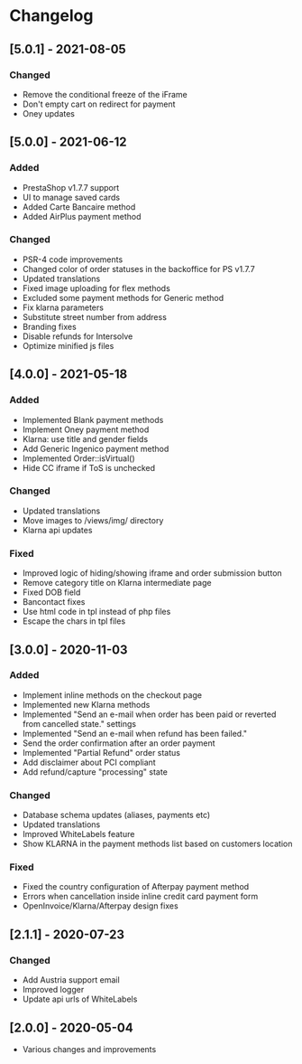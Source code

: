 # Changelog
## [5.0.1] - 2021-08-05
### Changed
- Remove the conditional freeze of the iFrame
- Don't empty cart on redirect for payment
- Oney updates

## [5.0.0] - 2021-06-12
### Added
- PrestaShop v1.7.7 support
- UI to manage saved cards
- Added Carte Bancaire method
- Added AirPlus payment method

### Changed
- PSR-4 code improvements
- Changed color of order statuses in the backoffice for PS v1.7.7
- Updated translations
- Fixed image uploading for flex methods
- Excluded some payment methods for Generic method
- Fix klarna parameters
- Substitute street number from address
- Branding fixes
- Disable refunds for Intersolve
- Optimize minified js files

## [4.0.0] - 2021-05-18
### Added
- Implemented Blank payment methods
- Implement Oney payment method
- Klarna: use title and gender fields
- Add Generic Ingenico payment method
- Implemented Order::isVirtual()
- Hide CC iframe if ToS is unchecked

### Changed
- Updated translations
- Move images to /views/img/ directory
- Klarna api updates

### Fixed
- Improved logic of hiding/showing iframe and order submission button
- Remove category title on Klarna intermediate page
- Fixed DOB field
- Bancontact fixes
- Use html code in tpl instead of php files
- Escape the chars in tpl files

## [3.0.0] - 2020-11-03

### Added
- Implement inline methods on the checkout page
- Implemented new Klarna methods
- Implemented "Send an e-mail when order has been paid or reverted from cancelled state." settings
- Implemented "Send an e-mail when refund has been failed."
- Send the order confirmation after an order payment
- Implemented "Partial Refund" order status
- Add disclaimer about PCI compliant
- Add refund/capture "processing" state

### Changed
- Database schema updates (aliases, payments etc)
- Updated translations
- Improved WhiteLabels feature
- Show KLARNA in the payment methods list based on customers location

### Fixed
- Fixed the country configuration of Afterpay payment method
- Errors when cancellation inside inline credit card payment form
- OpenInvoice/Klarna/Afterpay design fixes

## [2.1.1] - 2020-07-23

### Changed
- Add Austria support email
- Improved logger
- Update api urls of WhiteLabels

## [2.0.0] - 2020-05-04
- Various changes and improvements